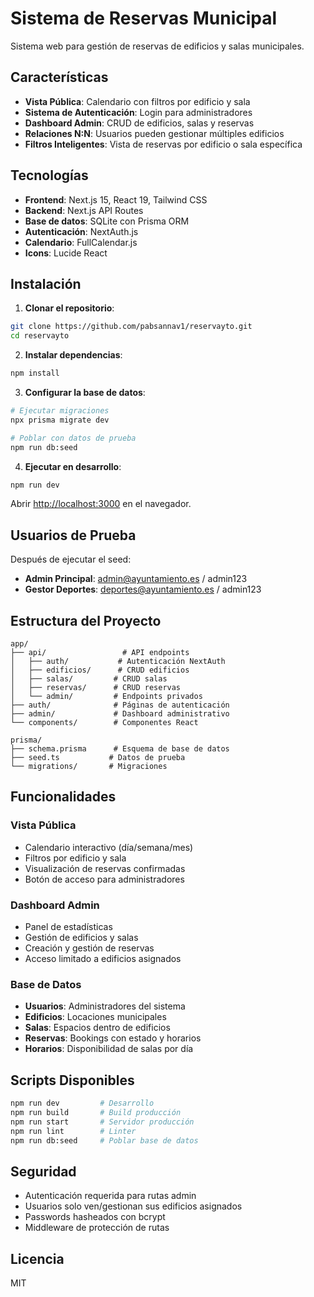 # Sistema de Reservas Municipal

Sistema web para gestión de reservas de edificios y salas municipales.

## Características

- **Vista Pública**: Calendario con filtros por edificio y sala
- **Sistema de Autenticación**: Login para administradores
- **Dashboard Admin**: CRUD de edificios, salas y reservas
- **Relaciones N:N**: Usuarios pueden gestionar múltiples edificios
- **Filtros Inteligentes**: Vista de reservas por edificio o sala específica

## Tecnologías

- **Frontend**: Next.js 15, React 19, Tailwind CSS
- **Backend**: Next.js API Routes
- **Base de datos**: SQLite con Prisma ORM
- **Autenticación**: NextAuth.js
- **Calendario**: FullCalendar.js
- **Icons**: Lucide React

## Instalación

1. **Clonar el repositorio**:
```bash
git clone https://github.com/pabsannav1/reservayto.git
cd reservayto
```

2. **Instalar dependencias**:
```bash
npm install
```

3. **Configurar la base de datos**:
```bash
# Ejecutar migraciones
npx prisma migrate dev

# Poblar con datos de prueba
npm run db:seed
```

4. **Ejecutar en desarrollo**:
```bash
npm run dev
```

Abrir [http://localhost:3000](http://localhost:3000) en el navegador.

## Usuarios de Prueba

Después de ejecutar el seed:

- **Admin Principal**: admin@ayuntamiento.es / admin123
- **Gestor Deportes**: deportes@ayuntamiento.es / admin123

## Estructura del Proyecto

```
app/
├── api/                 # API endpoints
│   ├── auth/           # Autenticación NextAuth
│   ├── edificios/      # CRUD edificios
│   ├── salas/         # CRUD salas
│   ├── reservas/      # CRUD reservas
│   └── admin/         # Endpoints privados
├── auth/              # Páginas de autenticación
├── admin/             # Dashboard administrativo
└── components/        # Componentes React

prisma/
├── schema.prisma      # Esquema de base de datos
├── seed.ts           # Datos de prueba
└── migrations/       # Migraciones
```

## Funcionalidades

### Vista Pública
- Calendario interactivo (día/semana/mes)
- Filtros por edificio y sala
- Visualización de reservas confirmadas
- Botón de acceso para administradores

### Dashboard Admin
- Panel de estadísticas
- Gestión de edificios y salas
- Creación y gestión de reservas
- Acceso limitado a edificios asignados

### Base de Datos
- **Usuarios**: Administradores del sistema
- **Edificios**: Locaciones municipales
- **Salas**: Espacios dentro de edificios
- **Reservas**: Bookings con estado y horarios
- **Horarios**: Disponibilidad de salas por día

## Scripts Disponibles

```bash
npm run dev         # Desarrollo
npm run build       # Build producción
npm run start       # Servidor producción
npm run lint        # Linter
npm run db:seed     # Poblar base de datos
```

## Seguridad

- Autenticación requerida para rutas admin
- Usuarios solo ven/gestionan sus edificios asignados
- Passwords hasheados con bcrypt
- Middleware de protección de rutas

## Licencia

MIT
